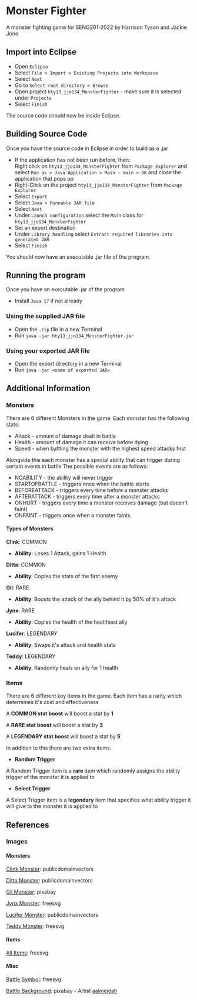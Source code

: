 # Monster Fighter
A monster fighting game for SENG201-2022 by Harrison Tyson and Jackie Jone

## Import into Eclipse
 - Open `Eclipse`
 - Select `File > Import > Existing Projects into Workspace`
 - Select `Next`
 - Go to `Select root directory > Browse`
 - Open project `hty13_jjo134_MonsterFighter` - make sure it is
 selected under  `Projects`
 - Select `Finish`

The source code should now be inside Eclipse.

## Building Source Code

Once you have the source code in Eclipse in order to build as a .jar
 - If the application has not been run before, then: <br>
  Right click on `hty13_jjo134_MonsterFighter` from `Package Explorer`
  and select `Run as > Java Application > Main - main > OK` and close
  the application that pops up
 - Right-Click on the project `hty13_jjo134_MonsterFighter` from `Package Explorer`
 - Select `Export`
 - Select `Java > Runnable JAR file`
 - Select `Next`
 - Under `Launch configuration` select the `Main` class for
 `hty13_jjo134_MonsterFighter`
 - Set an export destination
 - Under `Library handling` select `Extract required libraries into generated JAR`
 - Select `Finish`

 You should now have an executable .jar file of the program.

## Running the program
Once you have an executable .jar of the program

 - Install `Java 17` if not already

### Using the supplied JAR file
 - Open the `.zip` file in a new Terminal
 - Run `java -jar hty13_jjo134_MonsterFighter.jar`

### Using your exported JAR file
- Open the export directory in a new Terminal
- Run `java -jar <name of exported JAR>`

## Additional Information

### Monsters
There are 6 different Monsters in the game.
Each monster has the following stats:
- Attack - amount of damage dealt in battle
- Health - amount of damage it can receive before dying
- Speed - when battling the monster with the highest speed attacks first

Alongside this each monster has a special ability that can trigger during certain events in battle
The possible events are as follows:
- NOABILITY - the ability will never trigger
- STARTOFBATTLE - triggers once when the battle starts
- BEFOREATTACK - triggers every time before a monster attacks
- AFTERATTACK - triggers every time after a monster attacks
- ONHURT - triggers every time a monster receives damage (but doesn't faint)
- ONFAINT - triggers once when a monster faints

#### Types of Monsters

**Clink**: COMMON

- **Ability:** Loses 1 Attack, gains 1 Health

**Ditta**: COMMON

- **Ability**: Copies the stats of the first enemy

**Gil**: RARE
- **Ability**: Boosts the attack of the ally behind it by 50% of it's attack

**Jynx**: RARE

- **Ability**: Copies the health of the healthiest ally

**Lucifer**: LEGENDARY
- **Ability**: Swaps it's attack and health stats

**Teddy**: LEGENDARY
- **Ability**: Randomly heals an ally for 1 health

### Items
There are 6 different key items in the game. Each item has a rarity which determines it's cost
and effectiveness

A **COMMON stat boost** will boost a stat by **1**

A **RARE stat boost** will boost a stat by **3**

A **LEGENDARY stat boost** will boost a stat by **5**

In addition to this there are two extra items:
- **Random Trigger**

A Random Trigger item is a **rare** item which randomly assigns the ability trigger of the
monster it is applied to
- **Select Trigger**

A Select Trigger item is a **legendary** item that specifies what ability trigger it will give to the monster it is applied to

## References
### Images
#### Monsters
[Clink Monster](https://publicdomainvectors.org/en/free-clipart/Purple-monster/37504.html): publicdomainvectors

[Ditta Monster](https://publicdomainvectors.org/en/free-clipart/Vector-graphics-of-blue-cartoon-creature/29376.html): publicdomainvectors

[Gil Monster](https://pixabay.com/vectors/logo-monster-cartoon-technology-5492440/): pixabay

[Jynx Monster](https://freesvg.org/monster-02): freesvg

[Lucifer Monster](https://publicdomainvectors.org/en/free-clipart/Red-flying-monster/81412.html): publicdomainvectors

[Teddy Monster](https://publicdomainvectors.org/en/free-clipart/Cute-toothless-monster/81416.html): freesvg

#### Items
[All Items](https://freesvg.org/potions): freesvg

#### Misc
[Battle Symbol](https://freesvg.org/zeimusu-crossed-swords): freesvg

[Battle Background](https://pixabay.com/illustrations/illustration-background-landscape-4763593/): pixabay - Artist [aalmeidah](https://pixabay.com/users/aalmeidah-4277022/)
